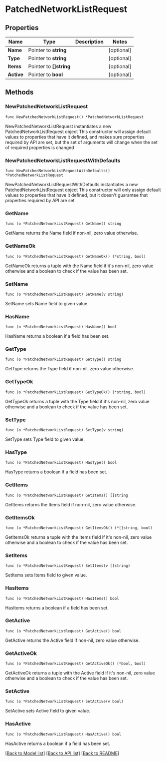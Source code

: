 # PatchedNetworkListRequest

## Properties

Name | Type | Description | Notes
------------ | ------------- | ------------- | -------------
**Name** | Pointer to **string** |  | [optional] 
**Type** | Pointer to **string** |  | [optional] 
**Items** | Pointer to **[]string** |  | [optional] 
**Active** | Pointer to **bool** |  | [optional] 

## Methods

### NewPatchedNetworkListRequest

`func NewPatchedNetworkListRequest() *PatchedNetworkListRequest`

NewPatchedNetworkListRequest instantiates a new PatchedNetworkListRequest object
This constructor will assign default values to properties that have it defined,
and makes sure properties required by API are set, but the set of arguments
will change when the set of required properties is changed

### NewPatchedNetworkListRequestWithDefaults

`func NewPatchedNetworkListRequestWithDefaults() *PatchedNetworkListRequest`

NewPatchedNetworkListRequestWithDefaults instantiates a new PatchedNetworkListRequest object
This constructor will only assign default values to properties that have it defined,
but it doesn't guarantee that properties required by API are set

### GetName

`func (o *PatchedNetworkListRequest) GetName() string`

GetName returns the Name field if non-nil, zero value otherwise.

### GetNameOk

`func (o *PatchedNetworkListRequest) GetNameOk() (*string, bool)`

GetNameOk returns a tuple with the Name field if it's non-nil, zero value otherwise
and a boolean to check if the value has been set.

### SetName

`func (o *PatchedNetworkListRequest) SetName(v string)`

SetName sets Name field to given value.

### HasName

`func (o *PatchedNetworkListRequest) HasName() bool`

HasName returns a boolean if a field has been set.

### GetType

`func (o *PatchedNetworkListRequest) GetType() string`

GetType returns the Type field if non-nil, zero value otherwise.

### GetTypeOk

`func (o *PatchedNetworkListRequest) GetTypeOk() (*string, bool)`

GetTypeOk returns a tuple with the Type field if it's non-nil, zero value otherwise
and a boolean to check if the value has been set.

### SetType

`func (o *PatchedNetworkListRequest) SetType(v string)`

SetType sets Type field to given value.

### HasType

`func (o *PatchedNetworkListRequest) HasType() bool`

HasType returns a boolean if a field has been set.

### GetItems

`func (o *PatchedNetworkListRequest) GetItems() []string`

GetItems returns the Items field if non-nil, zero value otherwise.

### GetItemsOk

`func (o *PatchedNetworkListRequest) GetItemsOk() (*[]string, bool)`

GetItemsOk returns a tuple with the Items field if it's non-nil, zero value otherwise
and a boolean to check if the value has been set.

### SetItems

`func (o *PatchedNetworkListRequest) SetItems(v []string)`

SetItems sets Items field to given value.

### HasItems

`func (o *PatchedNetworkListRequest) HasItems() bool`

HasItems returns a boolean if a field has been set.

### GetActive

`func (o *PatchedNetworkListRequest) GetActive() bool`

GetActive returns the Active field if non-nil, zero value otherwise.

### GetActiveOk

`func (o *PatchedNetworkListRequest) GetActiveOk() (*bool, bool)`

GetActiveOk returns a tuple with the Active field if it's non-nil, zero value otherwise
and a boolean to check if the value has been set.

### SetActive

`func (o *PatchedNetworkListRequest) SetActive(v bool)`

SetActive sets Active field to given value.

### HasActive

`func (o *PatchedNetworkListRequest) HasActive() bool`

HasActive returns a boolean if a field has been set.


[[Back to Model list]](../README.md#documentation-for-models) [[Back to API list]](../README.md#documentation-for-api-endpoints) [[Back to README]](../README.md)


